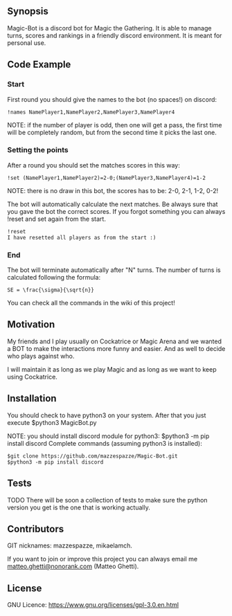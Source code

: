 ## Synopsis

Magic-Bot is a discord bot for Magic the Gathering. It is able to manage turns, scores and rankings in a friendly discord environment. It is meant for personal use.

## Code Example

### Start

First round you should give the names to the bot (no spaces!) on discord:

```
!names NamePlayer1,NamePlayer2,NamePlayer3,NamePlayer4
```

NOTE: if the number of player is odd, then one will get a pass, the first time will be completely random, but from the second time it picks the last one.

### Setting the points

After a round you should set the matches scores in this way:

```
!set (NamePlayer1,NamePlayer2)=2-0;(NamePlayer3,NamePlayer4)=1-2
```

NOTE: there is no draw in this bot, the scores has to be: 2-0, 2-1, 1-2, 0-2!

The bot will automatically calculate the next matches. Be always sure that you gave the bot the correct scores. If you forgot something you can always !reset and set again from the start.

```
!reset
I have resetted all players as from the start :)
```

### End

The bot will terminate automatically after "N" turns. The number of turns is calculated following the formula:

```
SE = \frac{\sigma}{\sqrt{n}}
```

You can check all the commands in the wiki of this project!

## Motivation

My friends and I play usually on Cockatrice or Magic Arena and we wanted a BOT to make the interactions more funny and easier. And as well to decide who plays against who.

I will maintain it as long as we play Magic and as long as we want to keep using Cockatrice.

## Installation

You should check to have python3 on your system. After that you just execute \$python3 MagicBot.py

NOTE: you should install discord module for python3: \$python3 -m pip install discord
Complete commands (assuming python3 is installed):

```
$git clone https://github.com/mazzespazze/Magic-Bot.git
$python3 -m pip install discord
```

## Tests

TODO There will be soon a collection of tests to make sure the python version you get is the one that is working actually.

## Contributors

GIT nicknames: mazzespazze, mikaelamch.

If you want to join or improve this project you can always email me matteo.ghetti@nonorank.com (Matteo Ghetti).

## License

GNU Licence: https://www.gnu.org/licenses/gpl-3.0.en.html

